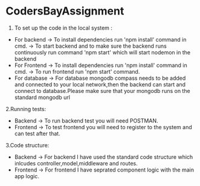 # CodersBayAssignment

1. To set up the code in the local system :
- For backend -> To install dependencies run 'npm install' command in cmd. 
              -> To start backend and to make sure the backend runs continuously run command 'npm start' which will start nodemon in the backend
- For Frontend -> To install dependencies run 'npm install' command in cmd. 
               -> To run frontend run 'npm start' command.
- For database -> For database mongodb compass needs to be added and connected to your local network,then              the backend can start and connect to database.Please make sure that your mongodb runs on the standard mongodb url


2.Running tests:
- Backend -> To run backend test you will need POSTMAN.
- Frontend -> To test frontend you will need to register to the system and can test after that.

3.Code structure:
- Backend -> For backend I have used the standard code structure which inlcudes controller,model,middleware and routes.
- Frontend -> For frontend I have seprated component logic with the main app logic.